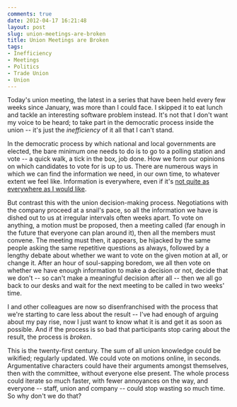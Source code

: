```yaml
---
comments: true
date: 2012-04-17 16:21:48
layout: post
slug: union-meetings-are-broken
title: Union Meetings are Broken
tags:
- Inefficiency
- Meetings
- Politics
- Trade Union
- Union
---
```


Today's union meeting, the latest in a series that have been held every few weeks since January, was more than I could face. I skipped it to eat lunch and tackle an interesting software problem instead. It's not that I don't want my voice to be heard; to take part in the democratic process inside the union -- it's just the _inefficiency_ of it all that I can't stand.

In the democratic process by which national and local governments are elected, the bare minimum one needs to do is to go to a polling station and vote -- a quick walk, a tick in the box, job done. How we form our opinions on which candidates to vote for is up to us. There are numerous ways in which we can find the information we need, in our own time, to whatever extent we feel like. Information is everywhere, even if it's [not quite as everywhere as I would like](/blog/the-open-government-we-campaigned-for/).

But contrast this with the union decision-making process. Negotiations with the company proceed at a snail's pace, so all the information we have is dished out to us at irregular intervals often weeks apart. To vote on anything, a motion must be proposed, then a meeting called (far enough in the future that everyone can plan around it), then all the members must convene. The meeting must then, it appears, be hijacked by the same people asking the same repetitive questions as always, followed by a lengthy debate about whether we want to vote on the given motion at all, or change it. After an hour of soul-sapping boredom, we all then vote on whether we have enough information to make a decision or not, decide that we don't -- so can't make a meaningful decision after all -- then we all go back to our desks and wait for the next meeting to be called in two weeks' time.

I and other colleagues are now so disenfranchised with the process that we're starting to care less about the result -- I've had enough of arguing about my pay rise, now I just want to know what it is and get it as soon as possible. And if the process is so bad that participants stop caring about the result, the process is _broken_.

This is the twenty-first century. The sum of all union knowledge could be wikified; regularly updated. We could vote on motions online, in seconds. Argumentative characters could have their arguments amongst themselves, then with the committee, without everyone else present. The whole process could iterate so much faster, with fewer annoyances on the way, and everyone -- staff, union and company -- could stop wasting so much time. So why don't we do that?
